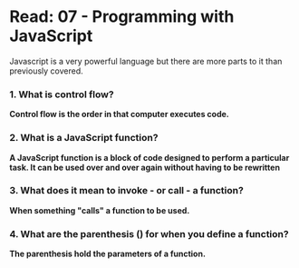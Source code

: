 # Read: 07 - Programming with JavaScript
Javascript is a very powerful language but there are more parts to it than previously covered.

### 1. What is control flow?
**Control flow is the order in that computer executes code.**

### 2. What is a JavaScript function?
**A JavaScript function is a block of code designed to perform a particular task. It can be used over and over again without having to be rewritten**

### 3. What does it mean to invoke - or call - a function?
**When something "calls" a function to be used.**

### 4. What are the parenthesis () for when you define a function?
**The parenthesis hold the parameters of a function.**




